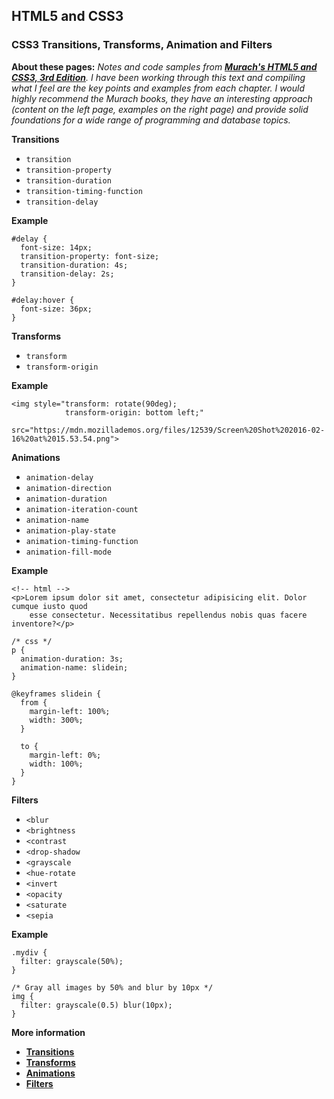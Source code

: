 ## HTML5 and CSS3

### CSS3 Transitions, Transforms, Animation and Filters

**About these pages:** *Notes and code samples from **[Murach's HTML5 and CSS3, 3rd Edition](https://www.murach.com/shop/murachs-html5-and-css3-3rd-edition-detail)**. I have been working through this text and compiling what I feel are the key points and examples from each chapter. I would highly recommend the Murach books, they have an interesting approach (content on the left page, examples on the right page) and provide solid foundations for a wide range of programming and database topics.* 

**Transitions**

- `transition`
- `transition-property`
- `transition-duration`
- `transition-timing-function`
- `transition-delay`

**Example**

    #delay {
      font-size: 14px;
      transition-property: font-size;
      transition-duration: 4s;
      transition-delay: 2s;
    }

    #delay:hover {
      font-size: 36px;
    }

**Transforms**

- `transform`
- `transform-origin`

**Example**

    <img style="transform: rotate(90deg);
                transform-origin: bottom left;" 
         src="https://mdn.mozillademos.org/files/12539/Screen%20Shot%202016-02-16%20at%2015.53.54.png">

**Animations**

- `animation-delay`
- `animation-direction`
- `animation-duration`
- `animation-iteration-count`
- `animation-name`
- `animation-play-state`
- `animation-timing-function`
- `animation-fill-mode`

**Example**

    <!-- html -->
    <p>Lorem ipsum dolor sit amet, consectetur adipisicing elit. Dolor cumque iusto quod 
        esse consectetur. Necessitatibus repellendus nobis quas facere inventore?</p>

    /* css */
    p {
      animation-duration: 3s;
      animation-name: slidein;
    }

    @keyframes slidein {
      from {
        margin-left: 100%;
        width: 300%; 
      }

      to {
        margin-left: 0%;
        width: 100%;
      }
    }

**Filters**

- `<blur`
- `<brightness`
- `<contrast`
- `<drop-shadow`
- `<grayscale`
- `<hue-rotate`
- `<invert`
- `<opacity`
- `<saturate`
- `<sepia`

**Example**

    .mydiv {
      filter: grayscale(50%);
    }

    /* Gray all images by 50% and blur by 10px */
    img {
      filter: grayscale(0.5) blur(10px);
    }

**More information**

- **[Transitions](https://developer.mozilla.org/en-US/docs/Web/CSS/CSS_Transitions/Using_CSS_transitions)**
- **[Transforms](https://developer.mozilla.org/en-US/docs/Web/CSS/CSS_Transforms/Using_CSS_transforms)**
- **[Animations](https://developer.mozilla.org/en-US/docs/Web/CSS/CSS_Animations/Using_CSS_animations)**
- **[Filters](https://developer.mozilla.org/en-US/docs/Web/CSS/filter)**